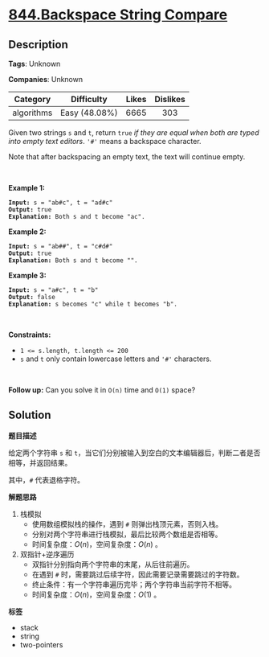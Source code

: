 # [844.Backspace String Compare](https://leetcode.com/problems/backspace-string-compare/description/)

## Description

**Tags**: Unknown

**Companies**: Unknown

|  Category  |  Difficulty   | Likes | Dislikes |
| :--------: | :-----------: | :---: | :------: |
| algorithms | Easy (48.08%) | 6665  |   303    |

<p>Given two strings <code>s</code> and <code>t</code>, return <code>true</code> <em>if they are equal when both are typed into empty text editors</em>. <code>&#39;#&#39;</code> means a backspace character.</p>
<p>Note that after backspacing an empty text, the text will continue empty.</p>
<p>&nbsp;</p>
<p><strong class="example">Example 1:</strong></p>
<pre><code><strong>Input:</strong> s = &quot;ab#c&quot;, t = &quot;ad#c&quot;
<strong>Output:</strong> true
<strong>Explanation:</strong> Both s and t become &quot;ac&quot;.</code></pre>
<p><strong class="example">Example 2:</strong></p>
<pre><code><strong>Input:</strong> s = &quot;ab##&quot;, t = &quot;c#d#&quot;
<strong>Output:</strong> true
<strong>Explanation:</strong> Both s and t become &quot;&quot;.</code></pre>
<p><strong class="example">Example 3:</strong></p>
<pre><code><strong>Input:</strong> s = &quot;a#c&quot;, t = &quot;b&quot;
<strong>Output:</strong> false
<strong>Explanation:</strong> s becomes &quot;c&quot; while t becomes &quot;b&quot;.</code></pre>
<p>&nbsp;</p>
<p><strong>Constraints:</strong></p>
<ul>
  <li><code><span>1 &lt;= s.length, t.length &lt;= 200</span></code></li>
  <li><span><code>s</code> and <code>t</code> only contain lowercase letters and <code>&#39;#&#39;</code> characters.</span></li>
</ul>
<p>&nbsp;</p>
<p><strong>Follow up:</strong> Can you solve it in <code>O(n)</code> time and <code>O(1)</code> space?</p>

## Solution

**题目描述**

给定两个字符串 `s` 和 `t`，当它们分别被输入到空白的文本编辑器后，判断二者是否相等，并返回结果。

其中，`#` 代表退格字符。

**解题思路**

1. 栈模拟
   - 使用数组模拟栈的操作，遇到 `#` 则弹出栈顶元素，否则入栈。
   - 分别对两个字符串进行栈模拟，最后比较两个数组是否相等。
   - 时间复杂度：$O(n)$，空间复杂度：$O(n)$ 。
2. 双指针+逆序遍历
   - 双指针分别指向两个字符串的末尾，从后往前遍历。
   - 在遇到 `#` 时，需要跳过后续字符，因此需要记录需要跳过的字符数。
   - 终止条件：有一个字符串遍历完毕；两个字符串当前字符不相等。
   - 时间复杂度：$O(n)$，空间复杂度：$O(1)$ 。

**标签**

- stack
- string
- two-pointers
